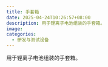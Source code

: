 ```yaml
---
title: 手套箱
date: 2025-04-24T10:26:57+08:00
description: 用于锂离子电池组装的手套箱。
image: 
categories:
  - 研发与测试设备
---
```


用于锂离子电池组装的手套箱。
